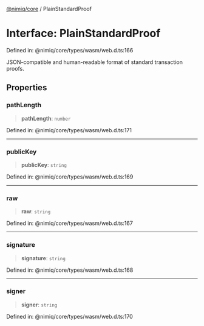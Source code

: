 [@nimiq/core](../globals.md) / PlainStandardProof

# Interface: PlainStandardProof

Defined in: @nimiq/core/types/wasm/web.d.ts:166

JSON-compatible and human-readable format of standard transaction proofs.

## Properties

### pathLength

> **pathLength**: `number`

Defined in: @nimiq/core/types/wasm/web.d.ts:171

***

### publicKey

> **publicKey**: `string`

Defined in: @nimiq/core/types/wasm/web.d.ts:169

***

### raw

> **raw**: `string`

Defined in: @nimiq/core/types/wasm/web.d.ts:167

***

### signature

> **signature**: `string`

Defined in: @nimiq/core/types/wasm/web.d.ts:168

***

### signer

> **signer**: `string`

Defined in: @nimiq/core/types/wasm/web.d.ts:170
